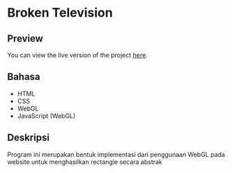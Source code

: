 # Broken Television

## Preview
You can view the live version of the project [here]([https://your-live-preview-link.com](https://its.id/m/grakomA_tugas1_5025221034)]).

## Bahasa 
- HTML
- CSS
- WebGL
- JavaScript (WebGL)

## Deskripsi
Program ini merupakan bentuk implementasi dari penggunaan WebGL pada website untuk menghasilkan rectangle secara abstrak


